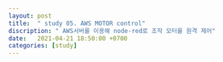 ```yaml
---
layout: post
title:  " study 05. AWS MOTOR control"
discription: " AWS서버를 이용해 node-red로 조작 모터를 원격 제어"
date:   2021-04-21 18:50:00 +0700
categories: [study]
---
```

